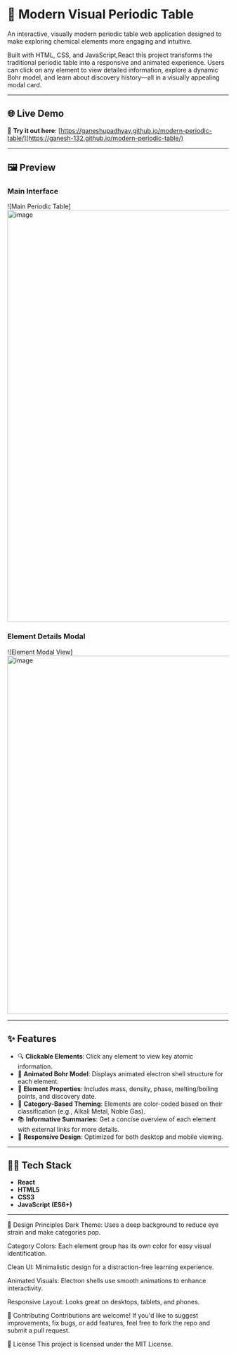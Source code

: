 # 🧪 Modern Visual Periodic Table

An interactive, visually modern periodic table web application designed to make exploring chemical elements more engaging and intuitive.

Built with HTML, CSS, and JavaScript,React this project transforms the traditional periodic table into a responsive and animated experience. Users can click on any element to view detailed information, explore a dynamic Bohr model, and learn about discovery history—all in a visually appealing modal card.

---

## 🌐 Live Demo

🔗 **Try it out here**: [https://ganeshupadhyay.github.io/modern-periodic-table/](https://ganesh-132.github.io/modern-periodic-table/)

---

## 🖼️ Preview

### Main Interface  
![Main Periodic Table]<img width="1644" height="936" alt="image" src="https://github.com/user-attachments/assets/030464dd-6085-4e2f-b039-3dfffebeeead" />


### Element Details Modal  
![Element Modal View]<img width="995" height="814" alt="image" src="https://github.com/user-attachments/assets/0fedaecb-825e-4a76-9657-6cff6252b23a" />

---

## ✨ Features

- 🔍 **Clickable Elements**: Click any element to view key atomic information.
- 🧬 **Animated Bohr Model**: Displays animated electron shell structure for each element.
- 🧊 **Element Properties**: Includes mass, density, phase, melting/boiling points, and discovery date.
- 🎨 **Category-Based Theming**: Elements are color-coded based on their classification (e.g., Alkali Metal, Noble Gas).
- 📚 **Informative Summaries**: Get a concise overview of each element with external links for more details.
- 📱 **Responsive Design**: Optimized for both desktop and mobile viewing.

---

## 🧑‍💻 Tech Stack

- **React**
- **HTML5**
- **CSS3**
- **JavaScript (ES6+)**

---

🎨 Design Principles
Dark Theme: Uses a deep background to reduce eye strain and make categories pop.

Category Colors: Each element group has its own color for easy visual identification.

Clean UI: Minimalistic design for a distraction-free learning experience.

Animated Visuals: Electron shells use smooth animations to enhance interactivity.

Responsive Layout: Looks great on desktops, tablets, and phones.

🤝 Contributing
Contributions are welcome!
If you'd like to suggest improvements, fix bugs, or add features, feel free to fork the repo and submit a pull request.

📎 License
This project is licensed under the MIT License.
